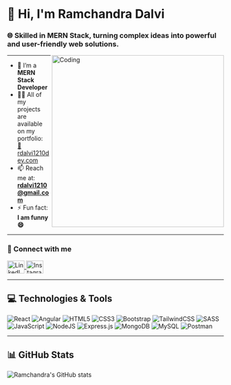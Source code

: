 # 👋 Hi, I'm Ramchandra Dalvi

### 🌐 Skilled in MERN Stack, turning complex ideas into powerful and user-friendly web solutions.

<img align="right" alt="Coding" width="400" src="https://www.simontechway.com/wp-content/uploads/2020/04/dev-gif.gif"/>

---

- 🌱 I’m a **MERN Stack Developer**
- 👨‍💻 All of my projects are available on my portfolio:  
  [🔗 rdalvi1210dev.com](https://rdalvi1210.github.io/ramchandradalviportfolio/)
- 📫 Reach me at: **rdalvi1210@gmail.com**
- ⚡ Fun fact: **I am funny 😄**

---

### 🤝 Connect with me

<p align="left">
  <a href="https://www.linkedin.com/in/ramchandra-dalvi-002a5b363/" target="_blank">
    <img align="center" src="https://raw.githubusercontent.com/rahuldkjain/github-profile-readme-generator/master/src/images/icons/Social/linked-in-alt.svg" alt="LinkedIn" height="30" width="40" />
  </a>
  <a href="https://instagram.com/_r_dalvi_1210" target="_blank">
    <img align="center" src="https://raw.githubusercontent.com/rahuldkjain/github-profile-readme-generator/master/src/images/icons/Social/instagram.svg" alt="Instagram" height="30" width="40" />
  </a>
</p>

---

## 💻 Technologies & Tools

![React](https://img.shields.io/badge/react-%2361DAFB.svg?style=for-the-badge&logo=react&logoColor=black)
![Angular](https://img.shields.io/badge/angular-%23DD0031.svg?style=for-the-badge&logo=angular&logoColor=white)
![HTML5](https://img.shields.io/badge/html5-%23E34F26.svg?style=for-the-badge&logo=html5&logoColor=white)
![CSS3](https://img.shields.io/badge/css3-%231572B6.svg?style=for-the-badge&logo=css3&logoColor=white)
![Bootstrap](https://img.shields.io/badge/bootstrap-%238511FA.svg?style=for-the-badge&logo=bootstrap&logoColor=white)
![TailwindCSS](https://img.shields.io/badge/tailwindcss-%2338B2AC.svg?style=for-the-badge&logo=tailwind-css&logoColor=white)
![SASS](https://img.shields.io/badge/SASS-hotpink.svg?style=for-the-badge&logo=SASS&logoColor=white)
![JavaScript](https://img.shields.io/badge/javascript-%23323330.svg?style=for-the-badge&logo=javascript&logoColor=%23F7DF1E)
![NodeJS](https://img.shields.io/badge/node.js-6DA55F?style=for-the-badge&logo=node.js&logoColor=white)
![Express.js](https://img.shields.io/badge/express.js-%23404d59.svg?style=for-the-badge&logo=express&logoColor=%2361DAFB)
![MongoDB](https://img.shields.io/badge/MongoDB-%234ea94b.svg?style=for-the-badge&logo=mongodb&logoColor=white)
![MySQL](https://img.shields.io/badge/mysql-4479A1.svg?style=for-the-badge&logo=mysql&logoColor=white)
![Postman](https://img.shields.io/badge/Postman-FF6C37?style=for-the-badge&logo=postman&logoColor=white)

---

## 📊 GitHub Stats

![Ramchandra's GitHub stats](https://github-readme-stats.vercel.app/api?username=rdalvi1210&show_icons=true&theme=midnight-purple)

<!-- Proudly created with GPRM ( https://gprm.itsvg.in ) -->
